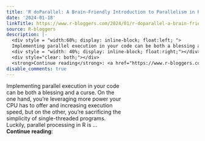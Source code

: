 ```yaml
---
title: 'R doParallel: A Brain-Friendly Introduction to Parallelism in R'
date: '2024-01-18'
linkTitle: https://www.r-bloggers.com/2024/01/r-doparallel-a-brain-friendly-introduction-to-parallelism-in-r/
source: R-bloggers
description: |-
  <div style = "width:60%; display: inline-block; float:left; ">
  Implementing parallel execution in your code can be both a blessing and a curse. On the one hand, you’re leveraging more power your CPU has to offer and increasing execution speed, but on the other, you’re sacrificing the simplicity of single-threaded programs. Luckily, parallel processing in R is ...</div>
  <div style = "width: 40%; display: inline-block; float:right;"></div>
  <div style="clear: both;"></div>
  <strong>Continue reading</strong>: <a href="https://www.r-bloggers.com/2024/01/r-doparallel-a-brain-friendly-introduction-to-par ...
disable_comments: true
---
```

<div style = "width:60%; display: inline-block; float:left; ">
Implementing parallel execution in your code can be both a blessing and a curse. On the one hand, you’re leveraging more power your CPU has to offer and increasing execution speed, but on the other, you’re sacrificing the simplicity of single-threaded programs. Luckily, parallel processing in R is ...</div>
<div style = "width: 40%; display: inline-block; float:right;"></div>
<div style="clear: both;"></div>
<strong>Continue reading</strong>: <a href="https://www.r-bloggers.com/2024/01/r-doparallel-a-brain-friendly-introduction-to-par ...
